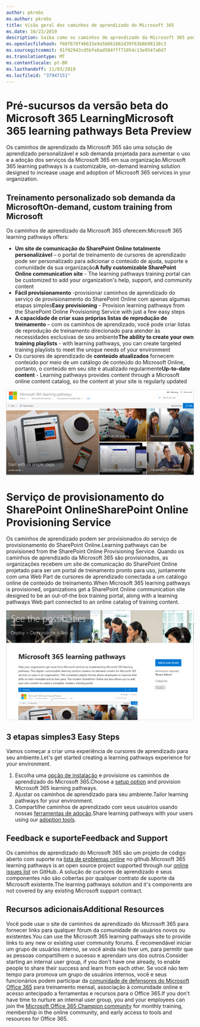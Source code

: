 ```yaml
---
author: pkrebs
ms.author: pkrebs
title: Visão geral dos caminhos de aprendizado do Microsoft 365
ms.date: 10/23/2019
description: Saiba como os caminhos de aprendizado da Microsoft 365 podem acelerar o uso e a adoção dos serviços da Microsoft 365 em sua organização. Os caminhos de aprendizado incluem uma Web Part do SharePoint Online personalizada e um site de treinamento de comunicações do SharePoint Online moderno que é facilmente provisionado para seu locatário do Microsoft 365.
ms.openlocfilehash: f68f678f46633e9a5b661862d39f63b8b98138c3
ms.sourcegitcommit: 91f02943cd5bfe6ad584fff71054c13e9547a0d7
ms.translationtype: MT
ms.contentlocale: pt-BR
ms.lasthandoff: 11/03/2019
ms.locfileid: "37947151"
---
```

# <a name="microsoft-365-learning-pathways-beta-preview"></a><span data-ttu-id="5c588-104">Pré-sucursos da versão beta do Microsoft 365 Learning</span><span class="sxs-lookup"><span data-stu-id="5c588-104">Microsoft 365 learning pathways Beta Preview</span></span>
<span data-ttu-id="5c588-105">Os caminhos de aprendizado da Microsoft 365 são uma solução de aprendizado personalizável e sob demanda projetada para aumentar o uso e a adoção dos serviços da Microsoft 365 em sua organização.</span><span class="sxs-lookup"><span data-stu-id="5c588-105">Microsoft 365 learning pathways is a customizable, on-demand learning solution designed to increase usage and adoption of Microsoft 365 services in your organization.</span></span>  

## <a name="on-demand-custom-training-from-microsoft"></a><span data-ttu-id="5c588-106">Treinamento personalizado sob demanda da Microsoft</span><span class="sxs-lookup"><span data-stu-id="5c588-106">On-demand, custom training from Microsoft</span></span>

<span data-ttu-id="5c588-107">Os caminhos de aprendizado da Microsoft 365 oferecem:</span><span class="sxs-lookup"><span data-stu-id="5c588-107">Microsoft 365 learning pathways offers:</span></span>

- <span data-ttu-id="5c588-108">**Um site de comunicação do SharePoint Online totalmente personalizável** – o portal de treinamento de cursores de aprendizado pode ser personalizado para adicionar o conteúdo de ajuda, suporte e comunidade da sua organização</span><span class="sxs-lookup"><span data-stu-id="5c588-108">**A fully customizable SharePoint Online communication site** - The learning pathways training portal can be customized to add your organization's help, support, and community content</span></span>
- <span data-ttu-id="5c588-109">**Fácil provisionamento** -provisionar caminhos de aprendizado do serviço de provisionamento do SharePoint Online com apenas algumas etapas simples</span><span class="sxs-lookup"><span data-stu-id="5c588-109">**Easy provisioning** - Provision learning pathways from the SharePoint Online Provisioning Service with just a few easy steps</span></span>
- <span data-ttu-id="5c588-110">**A capacidade de criar suas próprias listas de reprodução de treinamento** – com os caminhos de aprendizado, você pode criar listas de reprodução de treinamento direcionado para atender às necessidades exclusivas de seu ambiente</span><span class="sxs-lookup"><span data-stu-id="5c588-110">**The ability to create your own training playlists** - with learning pathways, you can create targeted training playlists to meet the unique needs of your environment</span></span>
- <span data-ttu-id="5c588-111">Os cursores de aprendizado de **conteúdo atualizados** fornecem conteúdo por meio de um catálogo de conteúdo do Microsoft Online, portanto, o conteúdo em seu site é atualizado regularmente</span><span class="sxs-lookup"><span data-stu-id="5c588-111">**Up-to-date content** - Learning pathways provides content through a Microsoft online content catalog, so the content at your site is regularly updated</span></span>

![CG-Introducing. png](media/cg-introducing.png)

# <a name="sharepoint-online-provisioning-service"></a><span data-ttu-id="5c588-113">Serviço de provisionamento do SharePoint Online</span><span class="sxs-lookup"><span data-stu-id="5c588-113">SharePoint Online Provisioning Service</span></span> 
<span data-ttu-id="5c588-114">Os caminhos de aprendizado podem ser provisionados do serviço de provisionamento do SharePoint Online.</span><span class="sxs-lookup"><span data-stu-id="5c588-114">Learning pathways can be provisioned from the SharePoint Online Provisioning Service.</span></span> <span data-ttu-id="5c588-115">Quando os caminhos de aprendizado da Microsoft 365 são provisionados, as organizações recebem um site de comunicação do SharePoint Online projetado para ser um portal de treinamento pronto para uso, juntamente com uma Web Part de cursores de aprendizado conectada a um catálogo online de conteúdo de treinamento.</span><span class="sxs-lookup"><span data-stu-id="5c588-115">When Microsoft 365 learning pathways is provisioned, organizations get a SharePoint Online communication site designed to be an out-of-the box training portal, along with a learning pathways Web part connected to an online catalog of training content.</span></span> 

![CG-Provision. png](media/cg-provision.png)

## <a name="3-easy-steps"></a><span data-ttu-id="5c588-117">3 etapas simples</span><span class="sxs-lookup"><span data-stu-id="5c588-117">3 Easy Steps</span></span>
<span data-ttu-id="5c588-118">Vamos começar a criar uma experiência de cursores de aprendizado para seu ambiente.</span><span class="sxs-lookup"><span data-stu-id="5c588-118">Let's get started creating a learning pathways experience for your environment.</span></span>
1. <span data-ttu-id="5c588-119">Escolha uma [opção de instalação](custom_setupoptions.md) e provisione os caminhos de aprendizado do Microsoft 365.</span><span class="sxs-lookup"><span data-stu-id="5c588-119">Choose a [setup option](custom_setupoptions.md) and provision Microsoft 365 learning pathways.</span></span>  
2. <span data-ttu-id="5c588-120">Ajustar os caminhos de aprendizado para seu ambiente.</span><span class="sxs-lookup"><span data-stu-id="5c588-120">Tailor learning pathways for your environment.</span></span>
3. <span data-ttu-id="5c588-121">Compartilhe caminhos de aprendizado com seus usuários usando nossas [ferramentas de adoção](driveadoption.md).</span><span class="sxs-lookup"><span data-stu-id="5c588-121">Share learning pathways with your users using our [adoption tools](driveadoption.md).</span></span>

## <a name="feedback-and-support"></a><span data-ttu-id="5c588-122">Feedback e suporte</span><span class="sxs-lookup"><span data-stu-id="5c588-122">Feedback and Support</span></span>

<span data-ttu-id="5c588-123">Os caminhos de aprendizado do Microsoft 365 são um projeto de código aberto com suporte na [lista de problemas online](https://aka.ms/CustomLearningHelp) no github.</span><span class="sxs-lookup"><span data-stu-id="5c588-123">Microsoft 365 learning pathways is an open source project supported through our [online issues list](https://aka.ms/CustomLearningHelp) on GitHub.</span></span> <span data-ttu-id="5c588-124">A solução de cursores de aprendizado e seus componentes não são cobertas por qualquer contrato de suporte da Microsoft existente.</span><span class="sxs-lookup"><span data-stu-id="5c588-124">The learning pathways solution and it's components are not covered by any existing Microsoft support contract.</span></span>  

## <a name="additional-resources"></a><span data-ttu-id="5c588-125">Recursos adicionais</span><span class="sxs-lookup"><span data-stu-id="5c588-125">Additional Resources</span></span>
<span data-ttu-id="5c588-126">Você pode usar o site de caminhos de aprendizado do Microsoft 365 para fornecer links para qualquer fórum da comunidade de usuários novos ou existentes.</span><span class="sxs-lookup"><span data-stu-id="5c588-126">You can use the Microsoft 365 learning pathways site to provide links to any new or existing user community forums.</span></span> <span data-ttu-id="5c588-127">É recomendável iniciar um grupo de usuários interno, se você ainda não tiver um, para permitir que as pessoas compartilhem o sucesso e aprendam uns dos outros.</span><span class="sxs-lookup"><span data-stu-id="5c588-127">Consider starting an internal user group, if you don't have one already, to enable people to share their success and learn from each other.</span></span>  <span data-ttu-id="5c588-128">Se você não tem tempo para promova um grupo de usuários internos, você e seus funcionários podem participar da [comunidade de defensores do Microsoft Office 365](https://aka.ms/O365Champions) para treinamento mensal, associação à comunidade online e acesso antecipado a ferramentas e recursos para o Office 365.</span><span class="sxs-lookup"><span data-stu-id="5c588-128">If you don't have time to nurture an internal user group, you and your employees can join the [Microsoft Office 365 Champion community](https://aka.ms/O365Champions) for monthly training, membership in the online community, and early access to tools and resources for Office 365.</span></span>